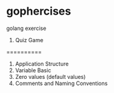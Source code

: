 # gophercises
golang exercise

1. Quiz Game

==========

1. Application Structure
2. Variable Basic
3. Zero values (default values)
4. Comments and Naming Conventions
